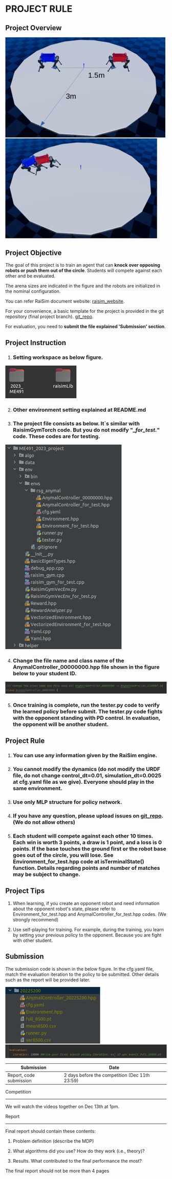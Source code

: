 PROJECT RULE
======

Project Overview
-----
<img src="./figure/env.png" alt="drawing" width="500"/>
<img src="./figure/env2.png" alt="drawing" width="474"/>

Project Objective
-----
The goal of this project is to train an agent that can **knock over opposing robots or push them out of the circle**. Students will compete against each other and be evaluated.

The arena sizes are indicated in the figure and the robots are initialized in the nominal configuration.

You can refer RaiSim document website: [raisim_website](http://raisim.com/index.html).

For your convenience, a basic template for the project is provided in the git repository (final project branch). [git_repo](https://github.com/railabatkaist/2023_ME491).

For evaluation, you need to **submit the file explained 'Submission' section**.


Project Instruction
-----
1. ### Setting workspace as below figure.
<img src="./figure/workspace.png" alt="drawing"/>

2. ### Other environment setting explained at README.md

3. ### The project file consists as below. It`s similar with RaisimGymTorch code. But you do not modify "*_for_test.*" code. These codes are for testing.

<img src="./figure/file.png" alt="drawing"/>

4. ### Change the file name and class name of the AnymalController_00000000.hpp file shown in the figure below to your student ID.

<img src="./figure/controller.png" alt="drawing"/>

5. ### Once training is complete, run the tester.py code to verify the learned policy before submit. The tester.py code fights with the opponent standing with PD control. In evaluation, the opponent will be another student.

Project Rule
-----
1. ### You can use any information given by the RaiSim engine.
2. ### You cannot modify the dynamics (do not modify the URDF file, do not change control_dt=0.01, simulation_dt=0.0025 at cfg.yaml file as we give). Everyone should play in the same environment. 
3. ### Use only MLP structure for policy network.
4. ### If you have any question, please upload issues on [git_repo](https://github.com/railabatkaist/2023_ME491). (We do not allow others)
5. ### Each student will compete against each other 10 times. Each win is worth 3 points, a draw is 1 point, and a loss is 0 points. If the base touches the ground first or the robot base goes out of the circle, you will lose. See Environment_for_test.hpp code at isTerminalState() function. Details regarding points and number of matches may be subject to change.

Project Tips
-----
1. When learning, if you create an opponent robot and need information about the opponent robot's state, please refer to Environment_for_test.hpp and AnymalController_for_test.hpp codes. (We strongly recommend)

2. Use self-playing for training. For example, during the training, you learn by setting your previous policy to the opponent. Because you are fight with other student.

Submission
------
The submission code is shown in the below figure. In the cfg.yaml file, match the evaluation iteration to the policy to be submitted. Other details such as the report will be provided later.

<img src="./figure/submit.png" alt="drawing"/>

<img src="./figure/submit_iter.png" alt="drawing"/>

| Submission       | Date                                           |
|------------------|------------------------------------------------|
| Report, code submission  | 2 days before the competition (Dec 11th 23:59) |


Competition

-----

We will watch the videos together on Dec 13th at 1pm.

Report

-----

Final report should contain these contents:

1. Problem definition (describe the MDP)

2. What algorithms did you use? How do they work (i.e., theory)?

3. Results. What contributed to the final performance the most?


The final report should not be more than 4 pages